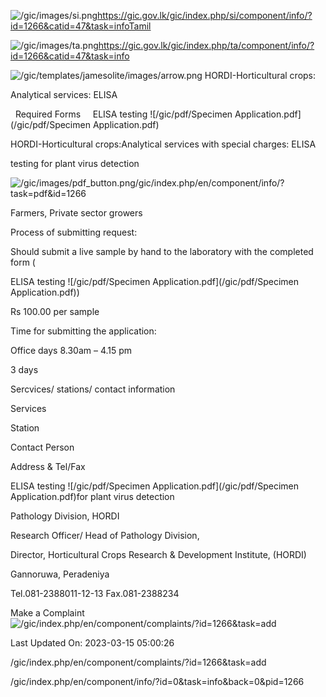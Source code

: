 <!-- Source: https://gic.gov.lk/gic/index.php/en/component/info/?id=1266&catid=47&task=info -->

![/gic/images/si.png](/gic/images/si.png)https://gic.gov.lk/gic/index.php/si/component/info/?id=1266&catid=47&task=infoTamil

![/gic/images/ta.png](/gic/images/ta.png)https://gic.gov.lk/gic/index.php/ta/component/info/?id=1266&catid=47&task=info

![/gic/templates/jamesolite/images/arrow.png](/gic/templates/jamesolite/images/arrow.png) HORDI-Horticultural crops:

Analytical services: ELISA

  Required Forms     ELISA testing ![/gic/pdf/Specimen Application.pdf](/gic/pdf/Specimen Application.pdf)

HORDI-Horticultural crops:Analytical services with special charges: ELISA

testing for plant virus detection

![/gic/images/pdf_button.png](/gic/images/pdf_button.png)/gic/index.php/en/component/info/?task=pdf&id=1266

Farmers, Private sector growers

Process of submitting request:

Should submit a live sample by hand to the laboratory with the completed form (

ELISA testing ![/gic/pdf/Specimen Application.pdf](/gic/pdf/Specimen Application.pdf))

Rs 100.00 per sample

Time for submitting the application:

Office days 8.30am – 4.15 pm

3 days

Sercvices/ stations/ contact information

Services

Station

Contact Person

Address & Tel/Fax

ELISA testing ![/gic/pdf/Specimen Application.pdf](/gic/pdf/Specimen Application.pdf)for plant virus detection

Pathology Division, HORDI

Research Officer/ Head of Pathology Division,

Director, Horticultural Crops Research & Development Institute, (HORDI)

Gannoruwa, Peradeniya

Tel.081-2388011-12-13 Fax.081-2388234

Make a Complaint ![/gic/index.php/en/component/complaints/?id=1266&task=add](/gic/index.php/en/component/complaints/?id=1266&task=add)

Last Updated On: 2023-03-15 05:00:26

/gic/index.php/en/component/complaints/?id=1266&task=add

/gic/index.php/en/component/info/?id=0&task=info&back=0&pid=1266